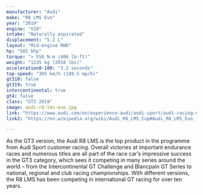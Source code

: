 ```yaml
---
manufacturer: "Audi"
make: "R8 LMS Evo"
year: "2019"
engine: "V10"
intake: "Naturally aspirated"
displacement: "5.2 L"
layout: "Mid-engine RWD"
hp: "585 bhp"
torque: "> 550 N⋅m (406 lb⋅ft)"
weight: "1235 kg (2910 lbs)"
acceleration0-100: "3.2 seconds"
top-speed: "305 km/h (189.5 mp/h)"
gt318: false
gt319: true
intercontinental: true
gt4: false
class: "GT3 2019"
image: audi-r8-lms-evo.jpg
link: "https://www.audi.com/en/experience-audi/audi-sport/audi-racing-models/r8-lms-gt3.html"
link2: "https://en.wikipedia.org/wiki/Audi_R8_LMS_Cup#Audi_R8_LMS_Evo_(2019%E2%80%93present)"

---
```


As the GT3 version, the Audi R8 LMS is the top product in the programme from Audi Sport customer racing. Overall victories at important endurance races and numerous titles are all part of the race car’s impressive success in the GT3 category, which sees it competing in many series around the world – from the Intercontinental GT Challenge and Blancpain GT Series to national, regional and club racing championships. With different versions, the R8 LMS has been competing in international GT racing for over ten years.
